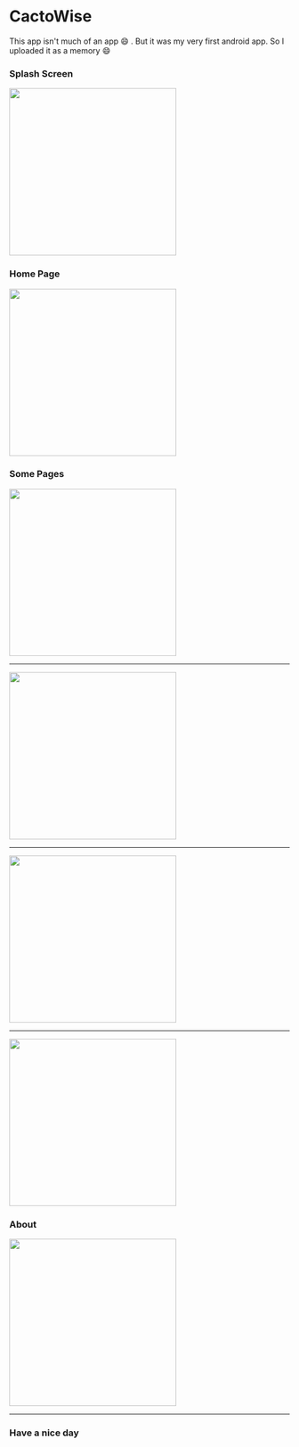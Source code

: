 # CactoWise

This app isn't much of an app :smile: . But it was my very first android app. So I uploaded it as a memory :smile:

### Splash Screen

<img src="https://raw.githubusercontent.com/DevRezaur/CactoWise/main/Project%20Screenshot/Opening%20Page.jpg" width="300" />

### Home Page

<img src="https://raw.githubusercontent.com/DevRezaur/CactoWise/main/Project%20Screenshot/Home%20Page%201.jpg" width="300" />

### Some Pages

<img src="https://raw.githubusercontent.com/DevRezaur/CactoWise/main/Project%20Screenshot/Astro%201.jpg" width="300" />

---

<img src="https://raw.githubusercontent.com/DevRezaur/CactoWise/main/Project%20Screenshot/Echino%201.jpg" width="300" />

---

<img src="https://raw.githubusercontent.com/DevRezaur/CactoWise/main/Project%20Screenshot/Grafted%201.jpg" width="300" />

---

<img src="https://raw.githubusercontent.com/DevRezaur/CactoWise/main/Project%20Screenshot/Gymno%201.jpg" width="300" />

### About

<img src="https://raw.githubusercontent.com/DevRezaur/CactoWise/main/Project%20Screenshot/About.jpg" width="300" />

---

### Have a nice day

